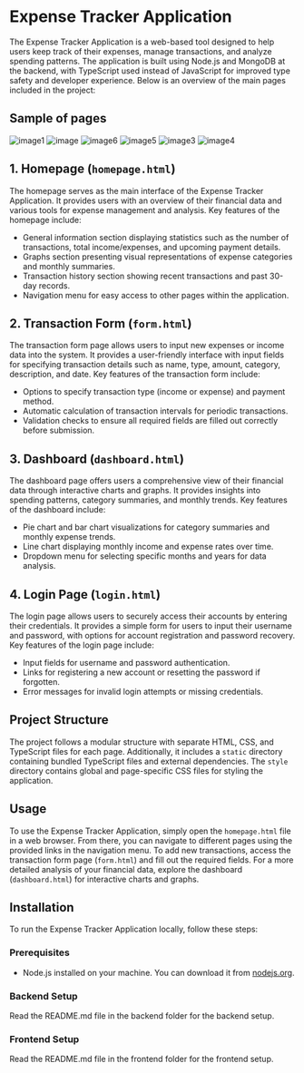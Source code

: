 # Expense Tracker Application

The Expense Tracker Application is a web-based tool designed to help users keep track of their expenses, manage transactions, and analyze spending patterns. The application is built using Node.js and MongoDB at the backend, with TypeScript used instead of JavaScript for improved type safety and developer experience. Below is an overview of the main pages included in the project:


## Sample of pages
![image1](https://github.com/Deadreyo/software-project/assets/89034348/b6b51257-6a34-48f9-b79f-ec5a65007064)
![image](https://github.com/Deadreyo/software-project/assets/89034348/53b38009-84ef-4f31-a867-9854c12057db)
![image6](https://github.com/Deadreyo/software-project/assets/89034348/56c54942-3fe2-4498-971f-78923222ebbd)
![image5](https://github.com/Deadreyo/software-project/assets/89034348/e62c2fcb-e060-4552-be84-d99725c9e502)
![image3](https://github.com/Deadreyo/software-project/assets/89034348/12224641-f2e9-42eb-8d23-87ed07bf2893)
![image4](https://github.com/Deadreyo/software-project/assets/89034348/013c7b8e-3ec3-47f4-9bcf-36527ad7fdd7)


## 1. Homepage (`homepage.html`)

The homepage serves as the main interface of the Expense Tracker Application. It provides users with an overview of their financial data and various tools for expense management and analysis. Key features of the homepage include:

- General information section displaying statistics such as the number of transactions, total income/expenses, and upcoming payment details.
- Graphs section presenting visual representations of expense categories and monthly summaries.
- Transaction history section showing recent transactions and past 30-day records.
- Navigation menu for easy access to other pages within the application.

## 2. Transaction Form (`form.html`)

The transaction form page allows users to input new expenses or income data into the system. It provides a user-friendly interface with input fields for specifying transaction details such as name, type, amount, category, description, and date. Key features of the transaction form include:

- Options to specify transaction type (income or expense) and payment method.
- Automatic calculation of transaction intervals for periodic transactions.
- Validation checks to ensure all required fields are filled out correctly before submission.

## 3. Dashboard (`dashboard.html`)

The dashboard page offers users a comprehensive view of their financial data through interactive charts and graphs. It provides insights into spending patterns, category summaries, and monthly trends. Key features of the dashboard include:

- Pie chart and bar chart visualizations for category summaries and monthly expense trends.
- Line chart displaying monthly income and expense rates over time.
- Dropdown menu for selecting specific months and years for data analysis.

## 4. Login Page (`login.html`)

The login page allows users to securely access their accounts by entering their credentials. It provides a simple form for users to input their username and password, with options for account registration and password recovery. Key features of the login page include:

- Input fields for username and password authentication.
- Links for registering a new account or resetting the password if forgotten.
- Error messages for invalid login attempts or missing credentials.

## Project Structure

The project follows a modular structure with separate HTML, CSS, and TypeScript files for each page. Additionally, it includes a `static` directory containing bundled TypeScript files and external dependencies. The `style` directory contains global and page-specific CSS files for styling the application.

## Usage

To use the Expense Tracker Application, simply open the `homepage.html` file in a web browser. From there, you can navigate to different pages using the provided links in the navigation menu. To add new transactions, access the transaction form page (`form.html`) and fill out the required fields. For a more detailed analysis of your financial data, explore the dashboard (`dashboard.html`) for interactive charts and graphs.

## Installation

To run the Expense Tracker Application locally, follow these steps:

### Prerequisites

- Node.js installed on your machine. You can download it from [nodejs.org](https://nodejs.org/).

### Backend Setup

Read the README.md file in the backend folder for the backend setup.

### Frontend Setup

Read the README.md file in the frontend folder for the frontend setup.
